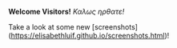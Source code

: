 **Welcome Visitors!**
_Καλως ηρθατε!_

Take a look at some new [screenshots] 
(https://elisabethluif.github.io/screenshots.html)!


